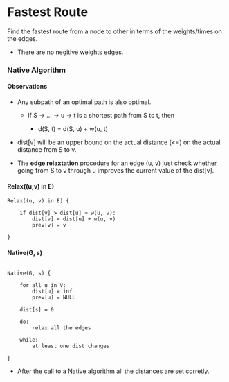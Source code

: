 # Fastest Route

Find the fastest route from a node to other in terms of the weights/times on the edges.

- There are no negitive weights edges.

### Native Algorithm

#### Observations

- Any subpath of an optimal path is also optimal.
	* If S -> ... -> u -> t is a shortest path from S to t, then

		- d(S, t) = d(S, u) + w(u, t)

- dist[v] will be an upper bound on the actual distance (<=) on the actual distance from S to v.

- The **edge relaxtation** procedure for an edge (u, v) just check whether going from S to v through u improves the current value of the dist[v].


#### Relax((u,v) in E)

```
Relax((u, v) in E) {

	if dist[v] > dist[u] + w(u, v):
		dist[v] = dist[u] + w(u, v)
		prev[v] = v

}

```

#### Native(G, s)

```

Native(G, s) {

	for all u in V:
		dist[u] = inf
		prev[u] = NULL

	dist[s] = 0

	do:
		relax all the edges

	while:
		at least one dist changes

}

```


* After the call to a Native algorithm all the distances are set corretly.